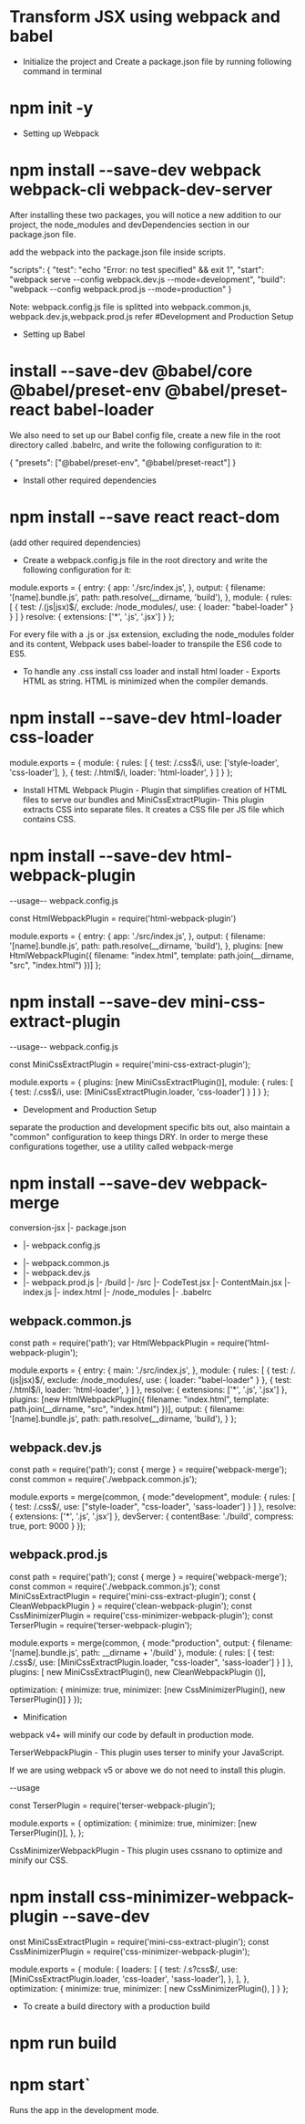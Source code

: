 # Transform JSX using webpack and babel

- Initialize the project and Create a package.json file by running following command in terminal

# npm init -y

- Setting up Webpack

# npm install --save-dev webpack webpack-cli webpack-dev-server

After installing these two packages, you will notice a new addition to our project, the node_modules and devDependencies section in our package.json file.

add the webpack  into the package.json file inside scripts.

"scripts": {
    "test": "echo \"Error: no test specified\" && exit 1",
    "start": "webpack serve  --config webpack.dev.js  --mode=development",
    "build": "webpack --config webpack.prod.js --mode=production"
}

 Note: webpack.config.js file is splitted into webpack.common.js, webpack.dev.js,webpack.prod.js refer #Development and Production Setup

- Setting up Babel

# install  --save-dev @babel/core @babel/preset-env @babel/preset-react babel-loader

We also need to set up our Babel config file, create a new file in the root directory called .babelrc, and write the following configuration to it:

{
    "presets": ["@babel/preset-env", "@babel/preset-react"]
  }


- Install other required dependencies

# npm install --save react react-dom   

(add other required dependencies)

- Create a webpack.config.js file in the root directory and write the following configuration for it:

module.exports = {
    entry: {
    app: './src/index.js',
  },
   output: {
  filename: '[name].bundle.js',
  path: path.resolve(__dirname, 'build'),
},
  module: {
    rules: [
      {
        test: /.(js|jsx)$/,
        exclude: /node_modules/,
        use: {
          loader: "babel-loader"
        }
      }
    ]
  }
   resolve: {
   extensions: ['*', '.js', '.jsx']
 }
};

 For every file with a .js or .jsx extension, excluding the node_modules folder and its content, Webpack uses babel-loader to transpile the ES6 code to ES5.

- To handle any .css  install css loader and  install html loader - Exports HTML as string. HTML is minimized when the compiler demands.  

# npm install --save-dev html-loader css-loader 

module.exports = {
  module: {
    rules: [
      {
        test: /\.css$/i,
        use: ['style-loader', 'css-loader'],
      },
       {
        test: /\.html$/i,
        loader: 'html-loader',
      }
    ]
  }
};

- Install HTML Webpack Plugin - Plugin that simplifies creation of HTML files to serve our bundles and MiniCssExtractPlugin- This plugin extracts CSS into separate files. It creates a CSS file per JS file which contains CSS. 

# npm install --save-dev html-webpack-plugin 

--usage--
webpack.config.js

const HtmlWebpackPlugin = require('html-webpack-plugin')

module.exports = {
    entry: {
    app: './src/index.js',
  },
   output: {
  filename: '[name].bundle.js',
  path: path.resolve(__dirname, 'build'),
},
   plugins: [new HtmlWebpackPlugin({
    filename: "index.html",
    template: path.join(__dirname, "src", "index.html")
 })]
};

# npm install --save-dev mini-css-extract-plugin
--usage--
webpack.config.js

const MiniCssExtractPlugin = require('mini-css-extract-plugin');

module.exports = {
  plugins: [new MiniCssExtractPlugin()],
  module: {
    rules: [
      {
        test: /\.css$/i,
        use: [MiniCssExtractPlugin.loader, 'css-loader']
      }
    ]
  }
};

- Development and Production Setup

separate the production and development specific bits out, also maintain a "common" configuration to keep things DRY. In order to merge these configurations together,  use a utility called webpack-merge

# npm install --save-dev webpack-merge

  conversion-jsx
  |- package.json
 - |- webpack.config.js
 + |- webpack.common.js
 + |- webpack.dev.js
 + |- webpack.prod.js
 |- /build
  |- /src
    |- CodeTest.jsx
    |- ContentMain.jsx
    |- index.js
    |- index.html
  |- /node_modules
  |- .babelrc


  webpack.common.js
-----------------------
  const path = require('path');
var HtmlWebpackPlugin = require('html-webpack-plugin');

module.exports = {
  entry: {
    main: './src/index.js',
  },
  module: {
    rules: [
      {
         test: /\.(js|jsx)$/,
         exclude: /node_modules/,
         use: {
           loader: "babel-loader"
         }
       },
      {
        test: /\.html$/i,
        loader: 'html-loader',
      }
    ]
  },
  resolve: {
   extensions: ['*', '.js', '.jsx']
 },
 plugins: [new HtmlWebpackPlugin({
  filename: "index.html",
  template: path.join(__dirname, "src", "index.html")
})],
 output: {
  filename: '[name].bundle.js',
  path: path.resolve(__dirname, 'build'),
}
};

 webpack.dev.js
-----------------
  const path = require('path');
const { merge } = require('webpack-merge');
const common = require('./webpack.common.js');


module.exports = merge(common, {
    mode:"development",
      module: {
        rules: [
          {
            test: /\.css$/,
            use: ["style-loader", "css-loader",  'sass-loader']
          }
        ]
      },
      resolve: {
        extensions: ['*', '.js', '.jsx']
      },
  devServer: {
   contentBase: './build',
   compress: true,
   port: 9000
 }
});

webpack.prod.js
------------------
const path = require('path');
const { merge } = require('webpack-merge');
const common = require('./webpack.common.js');
const MiniCssExtractPlugin = require('mini-css-extract-plugin');
const { CleanWebpackPlugin } = require('clean-webpack-plugin');
const CssMinimizerPlugin = require('css-minimizer-webpack-plugin');
const TerserPlugin = require('terser-webpack-plugin');

module.exports = merge(common,  {
  mode:"production",
  output: {
    filename: '[name].bundle.js',
    path: __dirname + '/build'
  },
  module: {
    rules: [
      {
        test: /\.css$/,
        use: [MiniCssExtractPlugin.loader, "css-loader",  'sass-loader']
      }
    ]
  },
  plugins: [ new MiniCssExtractPlugin(), new CleanWebpackPlugin ()],

 optimization: {
  minimize: true,
  minimizer: [new CssMinimizerPlugin(), new TerserPlugin()]
}
});

  
- Minification

webpack v4+ will minify our code by default in production mode.

TerserWebpackPlugin - This plugin uses terser to minify your JavaScript.

If we are using webpack v5 or above we do not need to install this plugin.

--usage

const TerserPlugin = require('terser-webpack-plugin');

module.exports = {
  optimization: {
    minimize: true,
    minimizer: [new TerserPlugin()],
  },
};

CssMinimizerWebpackPlugin - This plugin uses cssnano to optimize and minify our CSS.

# npm install css-minimizer-webpack-plugin --save-dev

onst MiniCssExtractPlugin = require('mini-css-extract-plugin');
const CssMinimizerPlugin = require('css-minimizer-webpack-plugin');

module.exports = {
  module: {
    loaders: [
      {
        test: /.s?css$/,
        use: [MiniCssExtractPlugin.loader, 'css-loader', 'sass-loader'],
      },
    ],
  },
  optimization: {
    minimize: true,
    minimizer: [
      new CssMinimizerPlugin(),
    ]
  }
};

- To create  a build directory with a production build 

# npm run build


# npm start`

Runs the app in the development mode.






